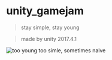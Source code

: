 # unity_gamejam
> stay simple, stay young

> made by unity 2017.4.1

![too young too simle, sometimes naive](https://github.com/luoxixuan/unity_gamejam/Assets/Resources/Sprites/preview.png.png)